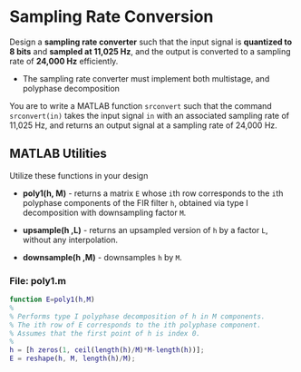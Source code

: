 # Sampling Rate Conversion

Design a **sampling rate converter** such that the input signal is **quantized to 8 bits** and **sampled at 11,025 Hz**, and the output is converted to a sampling rate of **24,000 Hz** efficiently. 

- The sampling rate converter must implement both multistage, and polyphase decomposition

You are to write a MATLAB function `srconvert` such that the command `srconvert(in)` takes the input signal `in` with an associated sampling rate of 11,025 Hz, and returns an output signal at a sampling rate of 24,000 Hz.

## MATLAB Utilities

Utilize these functions in your design

- **poly1(h, M)** - returns a matrix `E` whose `i`th row corresponds to the `i`th polyphase components of the FIR filter `h`, obtained via type I decomposition with downsampling factor `M`.

- **upsample(h ,L)** - returns an upsampled version of `h` by a factor `L`, without any interpolation.

- **downsample(h ,M)** - downsamples `h` by `M`.

### File: poly1.m

```matlab
function E=poly1(h,M)
%
% Performs type I polyphase decomposition of h in M components.
% The ith row of E corresponds to the ith polyphase component.
% Assumes that the first point of h is index 0.
%
h = [h zeros(1, ceil(length(h)/M)*M-length(h))];
E = reshape(h, M, length(h)/M);
```